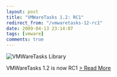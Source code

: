 ```yaml
---
layout: post
title: "VMWareTasks 1.2: RC1"
redirect_from: "/vmwaretasks-12-rc1"
date: 2009-04-13 23:14:07
tags: [vmware]
comments: true
---
```

![VMWareTasks Library](http://i3.codeplex.com/Project/Download/FileDownload.aspx?ProjectName=vmwaretasks&DownloadId=65246)

VMWareTasks 1.2 is now RC1 [> Read More](http://vmwaretasks.codeplex.com/Release/ProjectReleases.aspx?ReleaseId=25219)


